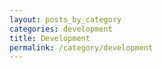 ```yaml
---
layout: posts_by_category
categories: development
title: Development
permalink: /category/development
---
```

